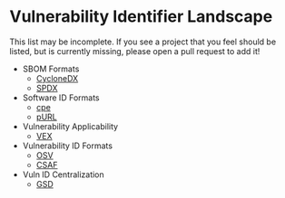 # Vulnerability Identifier Landscape

This list may be incomplete. If you see a project that you feel should be listed, but is currently missing, please open a pull request to add it!

- SBOM Formats
	- [CycloneDX](https://cyclonedx.org/)
	- [SPDX](https://spdx.dev/)
- Software ID Formats
	- [cpe](https://nvd.nist.gov/products/cpe)
	- [pURL](https://github.com/package-url/purl-spec)
- Vulnerability Applicability
	- [VEX](https://cyclonedx.org/capabilities/vex/)
- Vulnerability ID Formats
	- [OSV](https://ossf.github.io/osv-schema/)
	- [CSAF](https://oasis-open.github.io/csaf-documentation/)
- Vuln ID Centralization
	- [GSD](https://globalsecuritydatabase.org)

